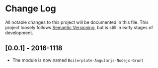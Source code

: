 # Change Log
All notable changes to this project will be documented in this file.
This project loosely follows [Semantic Versioning](http://semver.org/),
but is still in early stages of development.

## [0.0.1] - 2016-1118

* The module is now named `Boilerplate-Angularjs-Nodejs-Grunt`
